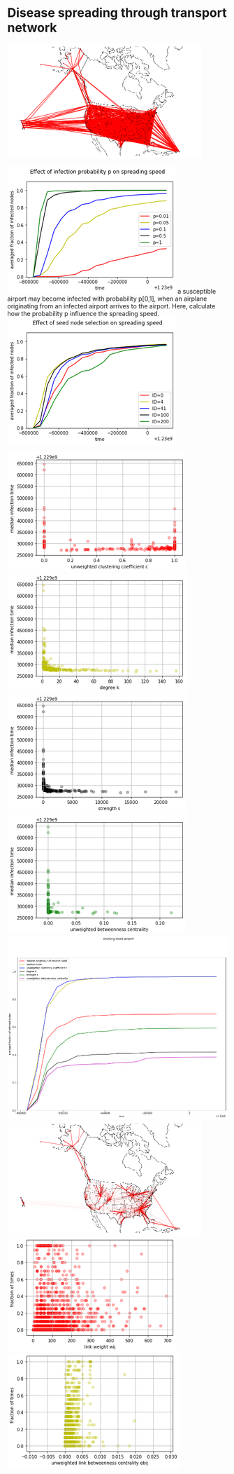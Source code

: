 # Disease spreading through transport network

![visulize the US airport transport network based on the imported data](1.png)

![](2.png)
a susceptible airport may become infected with probability p[0,1], when an airplane originating from an infected airport arrives to the airport. Here, calculate how the probability p influence the spreading speed. 
![](3.png)

![](4.png)
![](5.png)
![](6.png)
![](7.png)
![](8.png)
![](9.png)
![](10.png)
![](11.png)


